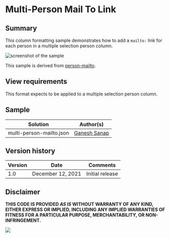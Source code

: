 # Multi-Person Mail To Link

## Summary

This column formatting sample demonstrates how to add a `mailto:` link for each person in a multiple selection person column.

![screenshot of the sample](./assets/screenshot.png)

This sample is derived from [person-mailto](https://github.com/pnp/List-Formatting/tree/master/column-samples/person-mailto).

## View requirements

This format expects to be applied to a multiple selection person column.

## Sample

Solution|Author(s)
--------|---------
multi-person-mailto.json | [Ganesh Sanap](https://github.com/ganesh-sanap)

## Version history

Version |Date          |Comments
--------|--------------|--------------------------------
1.0     |December 12, 2021 |Initial release

## Disclaimer

**THIS CODE IS PROVIDED *AS IS* WITHOUT WARRANTY OF ANY KIND, EITHER EXPRESS OR IMPLIED, INCLUDING ANY IMPLIED WARRANTIES OF FITNESS FOR A PARTICULAR PURPOSE, MERCHANTABILITY, OR NON-INFRINGEMENT.**

<img src="https://pnptelemetry.azurewebsites.net/list-formatting/column-samples/multi-person-mailto" />
